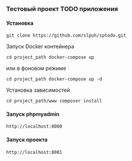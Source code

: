 ### Тестовый проект TODO приложения

#### Установка

```
git clone https://github.com/slpuh/sptodo.git

```
Запуск Docker контейнера

```
сd project_path docker-compose up
```
или в фоновом режиме

```
сd project_path docker-compose up -d
```
Установка зависимостей
```
сd project_path/www composer install
```
#### Запуск phpmyadmin

```
http://localhost:8000
```
#### Запуск проекта

```
http://localhost:8001
```
